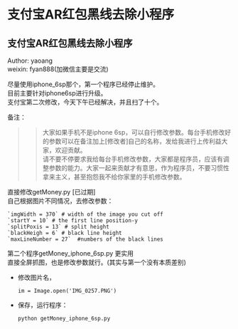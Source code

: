 # 支付宝AR红包黑线去除小程序
支付宝AR红包黑线去除小程序
--------------
Author: yaoang  
weixin: fyan888(加微信主要是交流)  

尽量使用iphone_6sp那个，第一个程序已经停止维护。  
目前主要针对iphone6sp进行升级。  
支付宝第二次修改，今天下午已经解决，并且扫了十个。  

备注：
>> 大家如果手机不是iphone 6sp，可以自行修改参数。每台手机修改好的参数可以在备注加上[修改者]自己的名称，发给我进行上传利益大家，欢迎贡献。  
>> 请不要不停要求我给每台手机修改参数，大家都是程序员，应该有调整参数的能力。大家一起来贡献才有意思，作为程序员，不要习惯性拿来主义，甚至抱怨我不给你家里的手机修改参数。  

直接修改getMoney.py  [已过期]  
自己根据图片不同情况，去修改参数：  
    
    `imgWidth = 370` # width of the image you cut off  
    `startY = 10` # the first line position-y  
    `splitPoxis = 13` # split height  
    `blackHeigh = 6` # black line height  
    `maxLineNumber = 27`  #numbers of the black lines
    

第二个程序getMoney_iphone_6sp.py 更实用  
直接全屏抓图，也是修改参数就行。(其实与第一个没有本质差别)  
* 修改图片名，  

    `im = Image.open('IMG_0257.PNG')`  
    
* 保存，运行程序：  

    `python getMoney_iphone_6sp.py`  
    